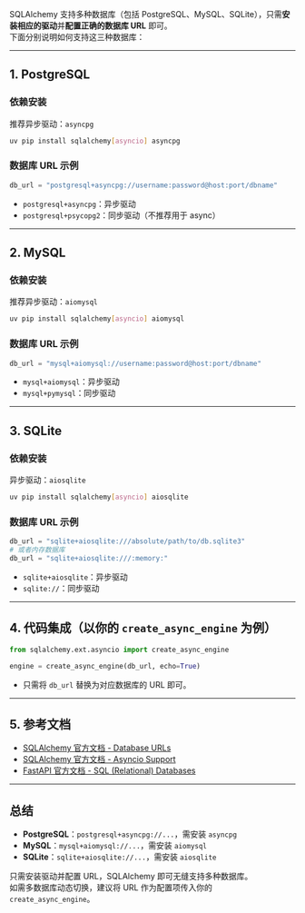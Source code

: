 SQLAlchemy 支持多种数据库（包括 PostgreSQL、MySQL、SQLite），只需**安装相应的驱动**并**配置正确的数据库 URL** 即可。  
下面分别说明如何支持这三种数据库：

---

## 1. PostgreSQL

### 依赖安装

推荐异步驱动：`asyncpg`  
```bash
uv pip install sqlalchemy[asyncio] asyncpg
```

### 数据库 URL 示例

```python
db_url = "postgresql+asyncpg://username:password@host:port/dbname"
```
- `postgresql+asyncpg`：异步驱动
- `postgresql+psycopg2`：同步驱动（不推荐用于 async）

---

## 2. MySQL

### 依赖安装

推荐异步驱动：`aiomysql`  
```bash
uv pip install sqlalchemy[asyncio] aiomysql
```

### 数据库 URL 示例

```python
db_url = "mysql+aiomysql://username:password@host:port/dbname"
```
- `mysql+aiomysql`：异步驱动
- `mysql+pymysql`：同步驱动

---

## 3. SQLite

### 依赖安装

异步驱动：`aiosqlite`  
```bash
uv pip install sqlalchemy[asyncio] aiosqlite
```

### 数据库 URL 示例

```python
db_url = "sqlite+aiosqlite:///absolute/path/to/db.sqlite3"
# 或者内存数据库
db_url = "sqlite+aiosqlite:///:memory:"
```
- `sqlite+aiosqlite`：异步驱动
- `sqlite://`：同步驱动

---

## 4. 代码集成（以你的 `create_async_engine` 为例）

```python
from sqlalchemy.ext.asyncio import create_async_engine

engine = create_async_engine(db_url, echo=True)
```
- 只需将 `db_url` 替换为对应数据库的 URL 即可。

---

## 5. 参考文档

- [SQLAlchemy 官方文档 - Database URLs](https://docs.sqlalchemy.org/en/20/core/engines.html#database-urls)
- [SQLAlchemy 官方文档 - Asyncio Support](https://docs.sqlalchemy.org/en/20/orm/extensions/asyncio.html)
- [FastAPI 官方文档 - SQL (Relational) Databases](https://fastapi.tiangolo.com/advanced/sql-databases/)

---

## 总结

- **PostgreSQL**：`postgresql+asyncpg://...`，需安装 `asyncpg`
- **MySQL**：`mysql+aiomysql://...`，需安装 `aiomysql`
- **SQLite**：`sqlite+aiosqlite://...`，需安装 `aiosqlite`

只需安装驱动并配置 URL，SQLAlchemy 即可无缝支持多种数据库。  
如需多数据库动态切换，建议将 URL 作为配置项传入你的 `create_async_engine`。  
